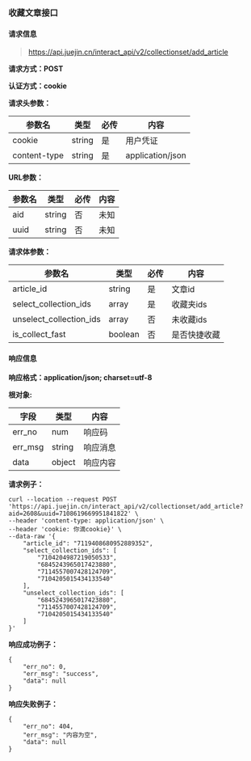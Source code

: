 ### 收藏文章接口

#### 请求信息

> https://api.juejin.cn/interact_api/v2/collectionset/add_article

**请求方式：POST**

**认证方式：cookie**

**请求头参数：**

| 参数名       | 类型   | 必传 | 内容             |
| ------------ | ------ | ---- | ---------------- |
| cookie       | string | 是   | 用户凭证         |
| content-type | string | 是   | application/json |

**URL参数：**

| 参数名 | 类型   | 必传 | 内容 |
| ------ | ------ | ---- | ---- |
| aid    | string | 否   | 未知 |
| uuid   | string | 否   | 未知 |

**请求体参数：**

| 参数名                  | 类型    | 必传 | 内容         |
| ----------------------- | ------- | ---- | ------------ |
| article_id              | string  | 是   | 文章id       |
| select_collection_ids   | array   | 是   | 收藏夹ids    |
| unselect_collection_ids | array   | 否   | 未收藏ids    |
| is_collect_fast         | boolean | 否   | 是否快捷收藏 |

#### 响应信息



**响应格式：application/json; charset=utf-8**



**根对象:**

| 字段    | 类型   | 内容     |
| ------- | ------ | -------- |
| err_no  | num    | 响应码   |
| err_msg | string | 响应消息 |
| data    | object | 响应内容 |

**请求例子：**

```
curl --location --request POST 'https://api.juejin.cn/interact_api/v2/collectionset/add_article?aid=2608&uuid=7108619669951841822' \
--header 'content-type: application/json' \
--header 'cookie: 你滴cookie}' \
--data-raw '{
    "article_id": "7119408680952889352",
    "select_collection_ids": [
        "7104204987219050533",
        "6845243965017423880",
        "7114557007428124709",
        "7104205015434133540"
    ],
    "unselect_collection_ids": [
        "6845243965017423880",
        "7114557007428124709",
        "7104205015434133540"
    ]
}'
```



**响应成功例子：**

```
{
    "err_no": 0,
    "err_msg": "success",
    "data": null
}
```



**响应失败例子：**

```
{
    "err_no": 404,
    "err_msg": "内容为空",
    "data": null
}
```

